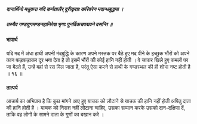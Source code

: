 ##### दानार्थिनो मधुकरा यदि कर्णतालैर् दूरीकृताः करिवरेण मदान्धबुद्ध्या ।
##### तस्यैव गण्डयुगमण्डनहानिरेषा भृगाः पुनर्विकचपद्मवने वसन्ति ॥

#### भावार्थ

यदि मद में अंधा हाथी अपनी मंदबुद्धि के कारण अपने मस्तक पर बैठे हुए मद पीने के इच्छुक भौंरों को अपने कान फड़फड़ाकर दूर भगा देता है तो इसमें भौंरों की कोई हानि नहीं होती । वे जाकर खिले हुए कमलों पर जा बैठते हैं, उन्हें वहां से रस मिल जाता है, परंतु ऐसा करने से हाथी के गण्डस्थल की ही शोभा नष्ट होती है ॥ १६ ॥

#### तात्पर्य

आचार्य का अभिप्राय है कि कुछ मांगने आए हुए याचक को लौटाने से याचक की हानि नहीं होती अपितु दाता की हानि होती है । याचक को निराश नहीं लौटाना चाहिए, उसका सम्मान करके उसको दान-दक्षिणा दें, ताकि वह लोगों के सामने दाता के गुणों का बखान करे ।